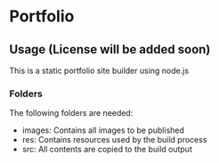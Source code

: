 # Portfolio

## Usage (License will be added soon)

This is a static portfolio site builder using node.js

### Folders

The following folders are needed:

-   images: Contains all images to be published
-   res: Contains resources used by the build process
-   src: All contents are copied to the build output
